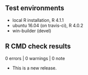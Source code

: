 ## Test environments
* local R installation, R 4.1.1
* ubuntu 16.04 (on travis-ci), R 4.0.2
* win-builder (devel)

## R CMD check results

0 errors | 0 warnings | 0 note

* This is a new release.
